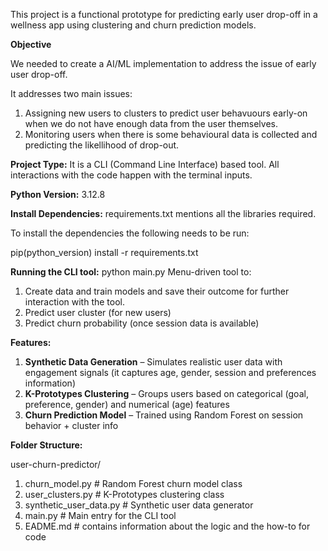 This project is a functional prototype for predicting early user drop-off in a wellness app using clustering and churn prediction models. 

**Objective**

We needed to create a AI/ML implementation to address the issue of early user drop-off.

It addresses two main issues:
1. Assigning new users to clusters to predict user behavuours early-on when we do not have enough data from the user themselves.
2. Monitoring users when there is some behavioural data is collected and predicting the likellihood of drop-out.

**Project Type:**
It is a CLI (Command Line Interface) based tool. All interactions with the code happen with the terminal inputs.

**Python Version:** 3.12.8

**Install Dependencies:** 
requirements.txt mentions all the libraries required. 

To install the dependencies the following needs to be run:

pip(python_version) install -r requirements.txt

**Running the CLI tool:**
python main.py
Menu-driven tool to:
  1. Create data and train models and save their outcome for further interaction with the tool.
  2. Predict user cluster (for new users)
  3. Predict churn probability (once session data is available)

**Features:**

1. **Synthetic Data Generation** – Simulates realistic user data with engagement signals (it captures age, gender, session and preferences information)
2. **K-Prototypes Clustering** – Groups users based on categorical (goal, preference, gender) and numerical (age) features
3. **Churn Prediction Model** – Trained using Random Forest on session behavior + cluster info


**Folder Structure:**

user-churn-predictor/

1. churn_model.py                    # Random Forest churn model class
2. user_clusters.py                  # K-Prototypes clustering class
3. synthetic_user_data.py            # Synthetic user data generator
4.  main.py                           # Main entry for the CLI tool
5.  EADME.md                         # contains information about the logic and the how-to for code

